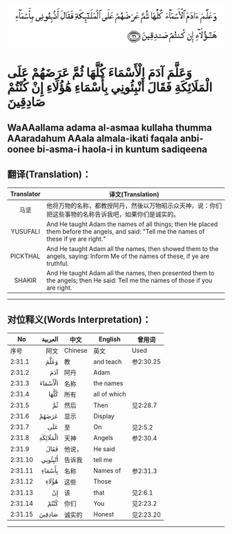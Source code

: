 ![002:031](images/002_031.gif)

#  وَعَلَّمَ آدَمَ الْأَسْمَاءَ كُلَّهَا ثُمَّ عَرَضَهُمْ عَلَى الْمَلَائِكَةِ فَقَالَ أَنْبِئُونِي بِأَسْمَاءِ هَٰؤُلَاءِ إِنْ كُنْتُمْ صَادِقِينَ 

## WaAAallama adama al-asmaa kullaha thumma AAaradahum AAala almala-ikati faqala anbi-oonee bi-asma-i haola-i in kuntum sadiqeena

## 翻译(Translation)：

| Translator | 译文(Translation)                                            |
|:----------:| ------------------------------------------------------------ |
| 马坚       | 他将万物的名称，都教授阿丹，然後以万物昭示众天神，说：你们把这些事物的名称告诉我吧，如果你们是诚实的。 |
| YUSUFALI   | And He taught Adam the names of all things; then He placed them before the angels, and said: "Tell me the names of these if ye are right." |
| PICKTHAL   | And He taught Adam all the names, then showed them to the angels, saying: Inform Me of the names of these, if ye are truthful. |
| SHAKIR     | And He taught Adam all the names, then presented them to the angels; then He said: Tell me the names of those if you are right. |

---

## 对位释义(Words Interpretation)：

| No      |  العربية | 中文    | English      | 曾用词    |
| ------- | -------: | ------- | ------------ | --------- |
| 序号    |     阿文 | Chinese | 英文         | Used      |
| 2:31.1  |     وَعَلَّمَ | 教      | and teach    | 参2:30.25 |
| 2:31.2  |      آدَمَ | 阿丹    | Adam         |           |
| 2:31.3  |  الْأَسْمَاءَ | 名称    | the names    |           |
| 2:31.4  |     كُلَّهَا | 所有    | all of which |           |
| 2:31.5  |       ثُمَّ | 然后    | Then         | 见2:28.7  |
| 2:31.6  |    عَرَضَهُمْ | 显示    | Display      |           |
| 2:31.7  |      عَلَى | 至      | On           | 见2:5.2   |
| 2:31.8  | الْمَلَائِكَةِ | 天神    | Angels       | 参2:30.4  |
| 2:31.9  |     فَقَالَ | 他说，  | He said      |           |
| 2:31.10 |  أَنْبِئُونِي | 告诉我  | tell me      |           |
| 2:31.11 |   بِأَسْمَاءِ | 名称    | Names of     | 参2:31.3  |
| 2:31.12 |    هَٰؤُلَاءِ | 这些    | Those        |           |
| 2:31.13 |       إِنْ | 该      | that         | 见2:6.1   |
| 2:31.14 |     كُنْتُمْ | 你们    | You          | 见2:23.2  |
| 2:31.15 |   صَادِقِينَ | 诚实的  | Honest       | 见2:23.20 |

---
